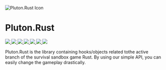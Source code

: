 <img src="http://i.imgur.com/2TAbpgI.png" alt="Pluton.Rust Icon">

# Pluton.Rust

<a href='https://jenkins.pluton.team/job/Pluton.Rust/'>
  <img src='http://jenkins.pluton.team/buildStatus/icon?job=Pluton.Rust'>
</a>
<a href='https://github.com/Notulp/Pluton/blob/master/LICENSE'>
  <img src='https://img.shields.io/github/license/notulp/pluton.svg'>
</a>
<a href='https://github.com/Notulp/Pluton.Rust/network'>
  <img src='https://img.shields.io/github/forks/notulp/Pluton.Rust.svg'>
</a>
<a href='https://github.com/Notulp/Pluton.Rust/stargazers'>
  <img src='https://img.shields.io/github/stars/notulp/Pluton.Rust.svg'>
</a>
<a href='https://github.com/Notulp/Pluton.Rust/issues'>
  <img src='https://img.shields.io/github/issues/notulp/Pluton.Rust.svg'>
</a>
<a href='https://gitter.im/Notulp/Pluton'>
  <img src='https://badges.gitter.im/Join%20Chat.svg'>
</a>
<a href='http://forum.pluton.team/chat/'>
  <img src='https://img.shields.io/badge/IRC-JOIN_CHAT-lightgrey.svg'>
</a>
  
Pluton.Rust is the library containing hooks/objects related tothe active branch of the survival sandbox game Rust. By using our simple API, you can easily change the gameplay drastically.
